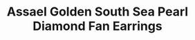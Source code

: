 ---
title: Assael Golden South Sea Pearl Diamond Fan Earrings
description: |
specs: |
  Golden South Sea Cultured Pearl Earrings, 15.0 - 15.2mm, set in Platinum with Pear Shape Diamonds, 5.24 ctw.
images:
  - image_path: /uploads/assael-golden-south-sea-pearl-diamond-fan-earrings.jpg
_category:
order_number: 20
categories:
  - earrings
---